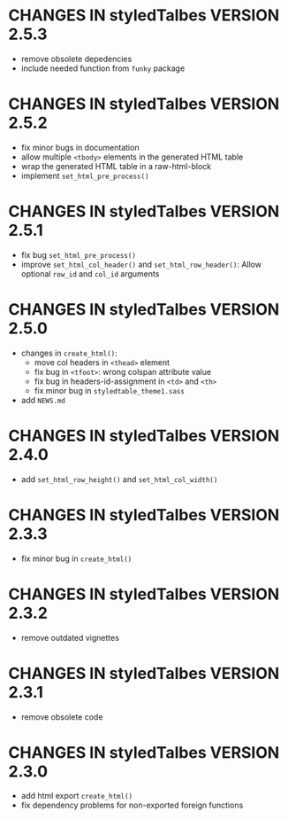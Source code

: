 # CHANGES IN styledTalbes VERSION 2.5.3

- remove obsolete depedencies
- include needed function from `funky` package


# CHANGES IN styledTalbes VERSION 2.5.2

- fix minor bugs in documentation
- allow multiple `<tbody>` elements in the generated HTML table
- wrap the generated HTML table in a raw-html-block
- implement `set_html_pre_process()`

# CHANGES IN styledTalbes VERSION 2.5.1

- fix bug `set_html_pre_process()`
- improve `set_html_col_header()` and `set_html_row_header()`: Allow optional
  `row_id` and `col_id` arguments

# CHANGES IN styledTalbes VERSION 2.5.0

- changes in `create_html()`:
    - move col headers in `<thead>` element
    - fix bug in `<tfoot>`: wrong colspan attribute value
    - fix bug in headers-id-assignment in `<td>` and `<th>`
    - fix minor bug in `styledtable_theme1.sass`
- add `NEWS.md`

# CHANGES IN styledTalbes VERSION 2.4.0

- add `set_html_row_height()` and `set_html_col_width()`

# CHANGES IN styledTalbes VERSION 2.3.3

- fix minor bug in `create_html()`

# CHANGES IN styledTalbes VERSION 2.3.2

- remove outdated vignettes

# CHANGES IN styledTalbes VERSION 2.3.1

- remove obsolete code

# CHANGES IN styledTalbes VERSION 2.3.0

- add html export `create_html()`
- fix dependency problems for non-exported foreign functions